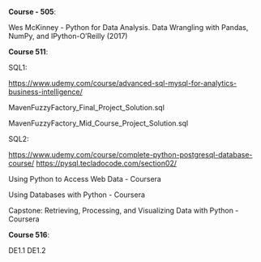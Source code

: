 
**Course - 505**:

Wes McKinney - Python for Data Analysis. Data Wrangling with Pandas, NumPy, and IPython-O’Reilly (2017)

**Course 511**:

SQL1:

https://www.udemy.com/course/advanced-sql-mysql-for-analytics-business-intelligence/

MavenFuzzyFactory_Final_Project_Solution.sql

MavenFuzzyFactory_Mid_Course_Project_Solution.sql

SQL2:

https://www.udemy.com/course/complete-python-postgresql-database-course/
https://pysql.tecladocode.com/section02/

Using Python to Access Web Data - Coursera

Using Databases with Python - Coursera

Capstone: Retrieving, Processing, and Visualizing Data with Python - Coursera

**Course 516**:

DE1.1
DE1.2
